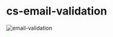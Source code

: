 # cs-email-validation
![email-validation](https://user-images.githubusercontent.com/102747948/189502805-b4ffca5b-3f2f-4af9-bec8-5c52ea8f6a01.gif)
